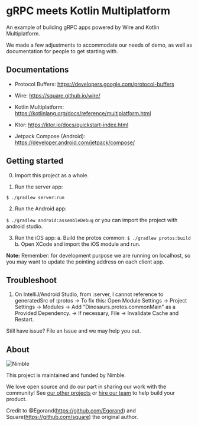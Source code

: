 # gRPC meets Kotlin Multiplatform 

An example of building gRPC apps powered by Wire and Kotlin Multiplatform.

We made a few adjustments to accommodate our needs of demo, as well as documentation for people to get starting with.

## Documentations

- Protocol Buffers: https://developers.google.com/protocol-buffers

- Wire: https://square.github.io/wire/

- Kotlin Multiplatform: https://kotlinlang.org/docs/reference/multiplatform.html

- Ktor: https://ktor.io/docs/quickstart-index.html

- Jetpack Compose (Android): https://developer.android.com/jetpack/compose/

## Getting started
0. Import this project as a whole.

1. Run the server app:

`$ ./gradlew server:run`

2. Run the Android app:

`$ ./gradlew android:assembleDebug`
or you can import the project with android studio.

3. Run the iOS app:
 a. Build the protos common:
 `$ ./gradlew protos:build`
 b. Open XCode and import the iOS module and run.

**Note:** Remember: for development purpose we are running on localhost, so you may want to update the pointing address on each client app.

## Troubleshoot
1. On IntelliJ/Android Studio, from :server, I cannot reference to generatedSrc of :protos
-> To fix this: Open Module Settings -> Project Settings -> Modules -> Add "Dinosaurs.protos.commonMain" as a Provided Dependency.
-> If necessary, File -> Invalidate Cache and Restart.


Still have issue? File an Issue and we may help you out.


## About

![Nimble](https://assets.nimblehq.co/logo/dark/logo-dark-text-160.png)

This project is maintained and funded by Nimble.

We love open source and do our part in sharing our work with the community!
See [our other projects][community] or [hire our team][hire] to help build your product.

[community]: https://github.com/nimblehq
[hire]: https://nimblehq.co/

Credit to @Egorand(https://github.com/Egorand) and Square(https://github.com/square) the original author.

